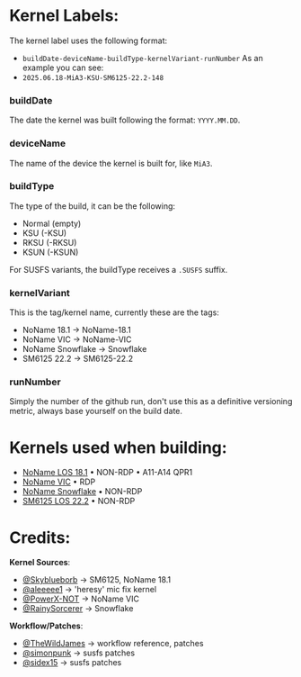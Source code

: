 # Kernel Labels:

The kernel label uses the following format:
- `buildDate-deviceName-buildType-kernelVariant-runNumber`
As an example you can see:
- `2025.06.18-MiA3-KSU-SM6125-22.2-148`

### buildDate
The date the kernel was built following the format: `YYYY.MM.DD`.
### deviceName
The name of the device the kernel is built for, like `MiA3`.
### buildType
The type of the build, it can be the following:
- Normal (empty)
- KSU (-KSU)
- RKSU (-RKSU)
- KSUN (-KSUN)

For SUSFS variants, the buildType receives a `.SUSFS` suffix.
### kernelVariant
This is the tag/kernel name, currently these are the tags:
- NoName 18.1 -> NoName-18.1
- NoName VIC -> NoName-VIC
- NoName Snowflake -> Snowflake
- SM6125 22.2 -> SM6125-22.2
### runNumber
Simply the number of the github run, don't use this as a definitive versioning metric, always base yourself on the build date.

# Kernels used when building:
 - [NoName LOS 18.1](https://github.com/Mi-A3-laurel-sprout/kernel_xiaomi_XD/tree/lineage-18.1) • NON-RDP • A11-A14 QPR1
 - [NoName VIC](https://github.com/Mi-A3-laurel-sprout/kernel_xiaomi_XD/tree/vic) • RDP
 - [NoName Snowflake](https://github.com/liquidprjkt/snowflake_laurel_sprout) • NON-RDP
 - [SM6125 LOS 22.2](https://github.com/LineageOS/android_kernel_xiaomi_sm6125) • NON-RDP

# Credits:

**Kernel Sources**:
- [@Skyblueborb](https://github.com/Skyblueborb) -> SM6125, NoName 18.1
- [@aleeeee1](https://github.com/aleeeee1) -> 'heresy' mic fix kernel
- [@PowerX-NOT](https://github.com/PowerX-NOT) -> NoName VIC
- [@RainySorcerer](https://github.com/RainySorcerer) -> Snowflake

**Workflow/Patches**:
- [@TheWildJames](https://github.com/TheWildJames) -> workflow reference, patches
- [@simonpunk](https://gitlab.com/simonpunk) -> susfs patches
- [@sidex15](https://github.com/sidex15) -> susfs patches

